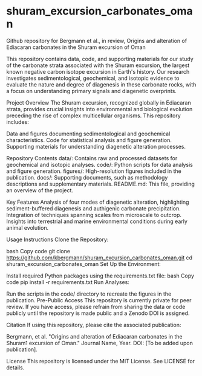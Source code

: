 # shuram_excursion_carbonates_oman
Github repository for Bergmann et al., in review, Origins and alteration of Ediacaran carbonates in the Shuram excursion of Oman

This repository contains data, code, and supporting materials for our study of the carbonate strata associated with the Shuram excursion, the largest known negative carbon isotope excursion in Earth's history. Our research investigates sedimentological, geochemical, and isotopic evidence to evaluate the nature and degree of diagenesis in these carbonate rocks, with a focus on understanding primary signals and diagenetic overprints.

Project Overview
The Shuram excursion, recognized globally in Ediacaran strata, provides crucial insights into environmental and biological evolution preceding the rise of complex multicellular organisms. This repository includes:

Data and figures documenting sedimentological and geochemical characteristics.
Code for statistical analysis and figure generation.
Supporting materials for understanding diagenetic alteration processes.

Repository Contents
data/: Contains raw and processed datasets for geochemical and isotopic analyses.
code/: Python scripts for data analysis and figure generation.
figures/: High-resolution figures included in the publication.
docs/: Supporting documents, such as methodology descriptions and supplementary materials.
README.md: This file, providing an overview of the project.

Key Features
Analysis of four modes of diagenetic alteration, highlighting sediment-buffered diagenesis and authigenic carbonate precipitation.
Integration of techniques spanning scales from microscale to outcrop.
Insights into terrestrial and marine environmental conditions during early animal evolution.

Usage Instructions
Clone the Repository:

bash
Copy code
git clone https://github.com/kbergmann/shuram_excursion_carbonates_oman.git
cd shuram_excursion_carbonates_oman
Set Up the Environment:

Install required Python packages using the requirements.txt file:
bash
Copy code
pip install -r requirements.txt
Run Analyses:

Run the scripts in the code/ directory to recreate the figures in the publication.
Pre-Public Access
This repository is currently private for peer review. If you have access, please refrain from sharing the data or code publicly until the repository is made public and a Zenodo DOI is assigned.

Citation
If using this repository, please cite the associated publication:

Bergmann, et al. "Origins and alteration of Ediacaran carbonates in the Shuram1 excursion of Oman." Journal Name, Year. DOI: [To be added upon publication].

License
This repository is licensed under the MIT License. See LICENSE for details.

